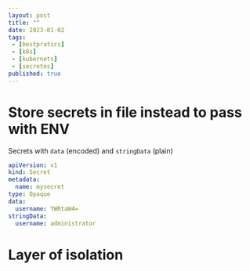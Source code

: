```yaml
---
layout: post
title: ""
date: 2023-01-02
tags:
 - [bestpratics]
 - [k8s]
 - [kubernets]
 - [secretes]
published: true
---
```


# Store secrets in file instead to pass with ENV 

Secrets with `data` (encoded) and `stringData` (plain)
```yaml
apiVersion: v1
kind: Secret
metadata:
  name: mysecret
type: Opaque
data:
  username: YWRtaW4=
stringData:
  username: administrator
```

# Layer of isolation